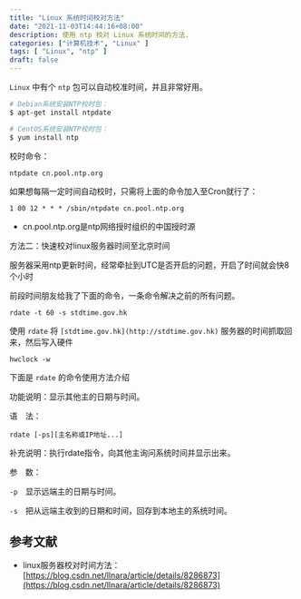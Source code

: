 ```yaml
---
title: "Linux 系统时间校对方法"
date: "2021-11-03T14:44:16+08:00"
description: 使用 ntp 校对 Linux 系统时间的方法.
categories: ["计算机技术", "Linux" ]
tags: [ "Linux", "ntp" ]
draft: false
---
```


`Linux` 中有个 `ntp` 包可以自动校准时间，并且非常好用。

```bash
# Debian系统安装NTP校时包：
$ apt-get install ntpdate

# CentOS系统安装NTP校时包：
$ yum install ntp
```

校时命令：

`ntpdate cn.pool.ntp.org`

如果想每隔一定时间自动校时，只需将上面的命令加入至Cron就行了：

`1 00 12 * * * /sbin/ntpdate cn.pool.ntp.org`

- cn.pool.ntp.org是ntp网络授时组织的中国授时源

方法二：快速校对linux服务器时间至北京时间

服务器采用ntp更新时间，经常牵扯到UTC是否开启的问题，开启了时间就会快8个小时

前段时间朋友给我了下面的命令，一条命令解决之前的所有问题。 

`rdate -t 60 -s stdtime.gov.hk`

使用 `rdate` 将 `[stdtime.gov.hk](http://stdtime.gov.hk)` 服务器的时间抓取回来，然后写入硬件 

`hwclock -w`

下面是 `rdate` 的命令使用方法介绍 

功能说明：显示其他主的日期与时间。 

语　法：

`rdate [-ps][主名称或IP地址...]`

补充说明：执行rdate指令，向其他主询问系统时间并显示出来。 

参　数： 

`-p`　显示远端主的日期与时间。 

`-s`　把从远端主收到的日期和时间，回存到本地主的系统时间。

## 参考文献

- linux服务器校对时间方法：[https://blog.csdn.net/llnara/article/details/8286873](https://blog.csdn.net/llnara/article/details/8286873)